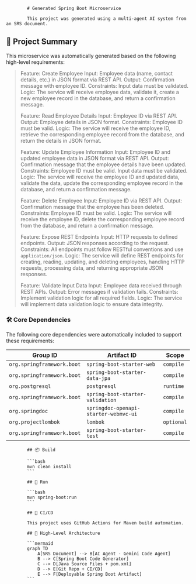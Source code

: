             # Generated Spring Boot Microservice

            This project was generated using a multi-agent AI system from an SRS document.

<!-- AI-SUMMARY-START -->

## 📝 Project Summary

This microservice was automatically generated based on the following high-level requirements:

> Feature: Create Employee
> Input: Employee data (name, contact details, etc.) in JSON format via REST API.
> Output: Confirmation message with employee ID.
> Constraints: Input data must be validated.
> Logic: The service will receive employee data, validate it, create a new employee record in the database, and return a confirmation message.
> 
> Feature: Read Employee Details
> Input: Employee ID via REST API.
> Output: Employee details in JSON format.
> Constraints: Employee ID must be valid.
> Logic: The service will receive the employee ID, retrieve the corresponding employee record from the database, and return the details in JSON format.
> 
> Feature: Update Employee Information
> Input: Employee ID and updated employee data in JSON format via REST API.
> Output: Confirmation message that the employee details have been updated.
> Constraints: Employee ID must be valid. Input data must be validated.
> Logic: The service will receive the employee ID and updated data, validate the data, update the corresponding employee record in the database, and return a confirmation message.
> 
> Feature: Delete Employee
> Input: Employee ID via REST API.
> Output: Confirmation message that the employee has been deleted.
> Constraints: Employee ID must be valid.
> Logic: The service will receive the employee ID, delete the corresponding employee record from the database, and return a confirmation message.
> 
> Feature: Expose REST Endpoints
> Input: HTTP requests to defined endpoints.
> Output: JSON responses according to the request.
> Constraints: All endpoints must follow RESTful conventions and use `application/json`.
> Logic: The service will define REST endpoints for creating, reading, updating, and deleting employees, handling HTTP requests, processing data, and returning appropriate JSON responses.
> 
> Feature: Validate Input Data
> Input: Employee data received through REST APIs.
> Output: Error messages if validation fails.
> Constraints: Implement validation logic for all required fields.
> Logic: The service will implement data validation logic to ensure data integrity.

### 🛠️ Core Dependencies

The following core dependencies were automatically included to support these requirements:

| Group ID | Artifact ID | Scope |
|---|---|---|
| `org.springframework.boot` | `spring-boot-starter-web` | `compile` |
| `org.springframework.boot` | `spring-boot-starter-data-jpa` | `compile` |
| `org.postgresql` | `postgresql` | `runtime` |
| `org.springframework.boot` | `spring-boot-starter-validation` | `compile` |
| `org.springdoc` | `springdoc-openapi-starter-webmvc-ui` | `compile` |
| `org.projectlombok` | `lombok` | `optional` |
| `org.springframework.boot` | `spring-boot-starter-test` | `compile` |


<!-- AI-SUMMARY-END -->
            ## 📦 Build

            ```bash
            mvn clean install
            ```

            ## 🚀 Run

            ```bash
            mvn spring-boot:run
            ```

            ## 🤖 CI/CD

            This project uses GitHub Actions for Maven build automation.

            ## 🧠 High-Level Architecture

            ```mermaid
            graph TD
                A[SRS Document] --> B[AI Agent - Gemini Code Agent]
                B --> C[Spring Boot Code Generator]
                C --> D[Java Source Files + pom.xml]
                D --> E[Git Repo + CI/CD]
                E --> F[Deployable Spring Boot Artifact]
            ```
